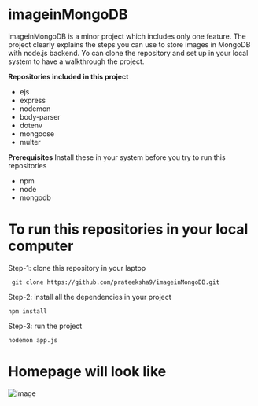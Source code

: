 # imageinMongoDB

imageinMongoDB is a minor project which includes only one feature. The project clearly explains the steps you can use to store images in MongoDB with node.js backend. Yo can clone the repository and set up in your local system to have a walkthrough the project.


**Repositories included in this project**
* ejs
* express
* nodemon
* body-parser
* dotenv
* mongoose
* multer

**Prerequisites**
Install these in your system before you try to run this repositories

* npm
* node 
* mongodb

# To run this repositories in your local computer

Step-1: clone this repository in your laptop

``` git clone https://github.com/prateeksha9/imageinMongoDB.git```

Step-2: install all the dependencies in your project

``` npm install ```

Step-3: run the project

``` nodemon app.js ```

# Homepage will look like

![image](https://user-images.githubusercontent.com/66215313/167353557-1bf9063f-ab9b-435f-b661-a408480c85ac.png)
